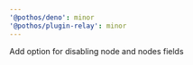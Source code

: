 ```yaml
---
'@pothos/deno': minor
'@pothos/plugin-relay': minor
---
```


Add option for disabling node and nodes fields
